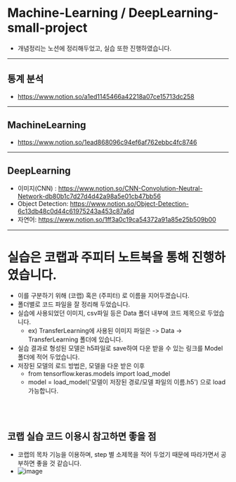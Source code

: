 # Machine-Learning / DeepLearning-small-project
- 개념정리는 노션에 정리해두었고, 실습 또한 진행하였습니다.
---
## 통계 분석
- https://www.notion.so/a1ed1145466a42218a07ce15713dc258
---
## MachineLearning
- https://www.notion.so/1ead868096c94ef6af762ebbc4fc8746
---
## DeepLearning
- 이미지(CNN) : https://www.notion.so/CNN-Convolution-Neutral-Network-db80b1c7d27d4d42a98a5e01cb47bb56
- Object Detection: https://www.notion.so/Object-Detection-6c13db48c0d44c61975243a453c87a6d
- 자연어: https://www.notion.so/1ff3a0c19ca54372a91a85e25b509b00
---
# 실습은 코랩과 주피터 노트북을 통해 진행하였습니다. 
- 이를 구분하기 위해 (코랩) 혹은 (주피터) 로 이름을 지어두겠습니다.
- 폴더별로 코드 파일을 잘 정리해 두었습니다.
- 실습에 사용되었던 이미지, csv파일 등은 Data 폴더 내부에 코드 제목으로 두었습니다.
  - ex) TransferLearning에 사용된 이미지 파일은 -> Data -> TransferLearning 폴더에 있습니다.
- 실습 결과로 형성된 모델은 h5파일로 save하여 다운 받을 수 있는 링크를 Model 폴더에 적어 두었습니다.
- 저장된 모델의 로드 방법은, 모델을 다운 받은 이후
    - from tensorflow.keras.models import load_model
    - model = load_model('모델이 저장된 경로/모델 파일의 이름.h5') 으로 load 가능합니다. <br>
<br>
<br>


## 코랩 실습 코드 이용시 참고하면 좋을 점
- 코랩의 목차 기능을 이용하며, step 별 소제목을 적어 두었기 때문에 따라가면서 공부하면 좋을 것 같습니다.
- ![image](https://github.com/thumbs-js/DeepLearning-small-project/assets/127809974/a87a6b0a-a942-4f3c-b3de-f938c426b337)

